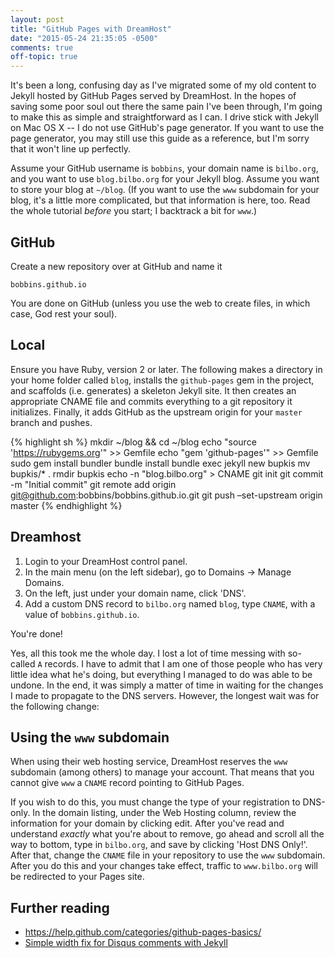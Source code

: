 ```yaml
---
layout: post
title: "GitHub Pages with DreamHost"
date: "2015-05-24 21:35:05 -0500"
comments: true
off-topic: true
---
```


It's been a long, confusing day as I've migrated some of my old
content to Jekyll hosted by GitHub Pages served by DreamHost.  In the
hopes of saving some poor soul out there the same pain I've been
through, I'm going to make this as simple and straightforward as I
can.  I drive stick with Jekyll on Mac OS X -- I do not use GitHub's
page generator.  If you want to use the page generator, you may still
use this guide as a reference, but I'm sorry that it won't line up
perfectly.

Assume your GitHub username is `bobbins`, your domain name is
`bilbo.org`, and you want to use `blog.bilbo.org` for your Jekyll
blog.  Assume you want to store your blog at `~/blog`.  (If you want
to use the `www` subdomain for your blog, it's a little more
complicated, but that information is here, too.  Read the whole
tutorial *before* you start; I backtrack a bit for `www`.)

## GitHub

Create a new repository over at GitHub and name it

    bobbins.github.io

You are done on GitHub (unless you use the web to create files, in
which case, God rest your soul).

## Local

Ensure you have Ruby, version 2 or later.  The following makes a
directory in your home folder called `blog`, installs the
`github-pages` gem in the project, and scaffolds (i.e. generates) a
skeleton Jekyll site.  It then creates an appropriate CNAME file and
commits everything to a git repository it initializes.  Finally, it
adds GitHub as the upstream origin for your `master` branch and
pushes.

{% highlight sh %}
mkdir ~/blog && cd ~/blog
echo "source 'https://rubygems.org'" >> Gemfile
echo "gem 'github-pages'" >> Gemfile
sudo gem install bundler
bundle install
bundle exec jekyll new bupkis
mv bupkis/* .
rmdir bupkis
echo -n "blog.bilbo.org" > CNAME
git init
git commit -m "Initial commit"
git remote add origin git@github.com:bobbins/bobbins.github.io.git
git push –set-upstream origin master
{% endhighlight %}

## Dreamhost

1. Login to your DreamHost control panel.
2. In the main menu (on the left sidebar), go to Domains → Manage
   Domains.
3. On the left, just under your domain name, click 'DNS'.
3. Add a custom DNS record to `bilbo.org` named `blog`, type `CNAME`,
   with a value of `bobbins.github.io`.

You're done!

Yes, all this took me the whole day.  I lost a lot of time messing
with so-called `A` records.  I have to admit that I am one of those
people who has very little idea what he's doing, but everything I
managed to do was able to be undone.  In the end, it was simply a
matter of time in waiting for the changes I made to propagate to the
DNS servers.  However, the longest wait was for the following change:

## Using the `www` subdomain

When using their web hosting service, DreamHost reserves the `www`
subdomain (among others) to manage your account.  That means that you
cannot give `www` a `CNAME` record pointing to GitHub Pages.

If you wish to do this, you must change the type of your registration
to DNS-only.  In the domain listing, under the Web Hosting column,
review the information for your domain by clicking edit.  After you've
read and understand *exactly* what you're about to remove, go ahead
and scroll all the way to bottom, type in `bilbo.org`, and save by
clicking 'Host DNS Only!'.  After that, change the `CNAME` file in
your repository to use the `www` subdomain.  After you do this and
your changes take effect, traffic to `www.bilbo.org` will be
redirected to your Pages site.

## Further reading

- <https://help.github.com/categories/github-pages-basics/>
- [Simple width fix for Disqus comments with Jekyll](https://gist.github.com/vermiculus/54ff79fc4d98f401bf15)
